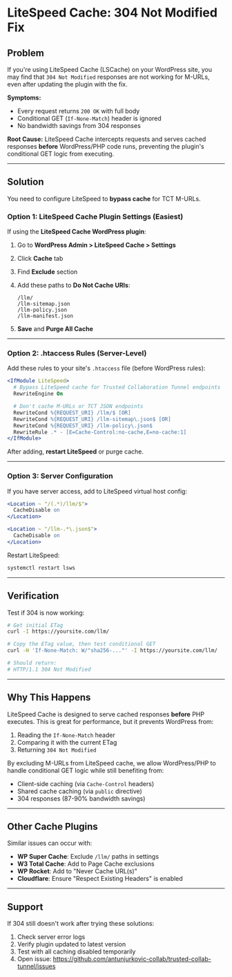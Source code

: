 # LiteSpeed Cache: 304 Not Modified Fix

## Problem

If you're using LiteSpeed Cache (LSCache) on your WordPress site, you may find that `304 Not Modified` responses are not working for M-URLs, even after updating the plugin with the fix.

**Symptoms:**
- Every request returns `200 OK` with full body
- Conditional GET (`If-None-Match`) header is ignored
- No bandwidth savings from 304 responses

**Root Cause:**
LiteSpeed Cache intercepts requests and serves cached responses **before** WordPress/PHP code runs, preventing the plugin's conditional GET logic from executing.

---

## Solution

You need to configure LiteSpeed to **bypass cache** for TCT M-URLs.

### Option 1: LiteSpeed Cache Plugin Settings (Easiest)

If using the **LiteSpeed Cache WordPress plugin**:

1. Go to **WordPress Admin > LiteSpeed Cache > Settings**
2. Click **Cache** tab
3. Find **Exclude** section
4. Add these paths to **Do Not Cache URIs**:
   ```
   /llm/
   /llm-sitemap.json
   /llm-policy.json
   /llm-manifest.json
   ```

5. **Save** and **Purge All Cache**

---

### Option 2: .htaccess Rules (Server-Level)

Add these rules to your site's `.htaccess` file (before WordPress rules):

```apache
<IfModule LiteSpeed>
  # Bypass LiteSpeed cache for Trusted Collaboration Tunnel endpoints
  RewriteEngine On

  # Don't cache M-URLs or TCT JSON endpoints
  RewriteCond %{REQUEST_URI} /llm/$ [OR]
  RewriteCond %{REQUEST_URI} /llm-sitemap\.json$ [OR]
  RewriteCond %{REQUEST_URI} /llm-policy\.json$
  RewriteRule .* - [E=Cache-Control:no-cache,E=no-cache:1]
</IfModule>
```

After adding, **restart LiteSpeed** or purge cache.

---

### Option 3: Server Configuration

If you have server access, add to LiteSpeed virtual host config:

```apache
<Location ~ "/(.*)/llm/$">
  CacheDisable on
</Location>

<Location ~ "/llm-.*\.json$">
  CacheDisable on
</Location>
```

Restart LiteSpeed:
```bash
systemctl restart lsws
```

---

## Verification

Test if 304 is now working:

```bash
# Get initial ETag
curl -I https://yoursite.com/llm/

# Copy the ETag value, then test conditional GET
curl -H 'If-None-Match: W/"sha256-..."' -I https://yoursite.com/llm/

# Should return:
# HTTP/1.1 304 Not Modified
```

---

## Why This Happens

LiteSpeed Cache is designed to serve cached responses **before** PHP executes. This is great for performance, but it prevents WordPress from:

1. Reading the `If-None-Match` header
2. Comparing it with the current ETag
3. Returning `304 Not Modified`

By excluding M-URLs from LiteSpeed cache, we allow WordPress/PHP to handle conditional GET logic while still benefiting from:
- Client-side caching (via `Cache-Control` headers)
- Shared cache caching (via `public` directive)
- 304 responses (87-90% bandwidth savings)

---

## Other Cache Plugins

Similar issues can occur with:
- **WP Super Cache**: Exclude `/llm/` paths in settings
- **W3 Total Cache**: Add to Page Cache exclusions
- **WP Rocket**: Add to "Never Cache URL(s)"
- **Cloudflare**: Ensure "Respect Existing Headers" is enabled

---

## Support

If 304 still doesn't work after trying these solutions:

1. Check server error logs
2. Verify plugin updated to latest version
3. Test with all caching disabled temporarily
4. Open issue: https://github.com/antunjurkovic-collab/trusted-collab-tunnel/issues
